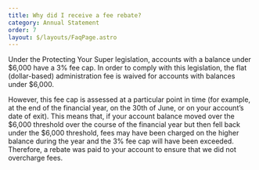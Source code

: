 ```yaml
---
title: Why did I receive a fee rebate?
category: Annual Statement
order: 7
layout: $/layouts/FaqPage.astro
---
```

Under the Protecting Your Super legislation, accounts with a balance under $6,000 have a 3% fee cap. In order to comply with this legislation, the flat (dollar-based) administration fee is waived for accounts with balances under $6,000.

However, this fee cap is assessed at a particular point in time (for example, at the end of the financial year, on the 30th of June, or on your account’s date of exit). This means that, if your account balance moved over the $6,000 threshold over the course of the financial year but then fell back under the $6,000 threshold, fees may have been charged on the higher balance during the year and the 3% fee cap will have been exceeded. Therefore, a rebate was paid to your account to ensure that we did not overcharge fees.